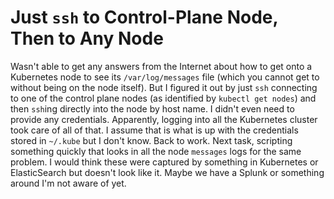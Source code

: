 # Just `ssh` to Control-Plane Node, Then to Any Node

Wasn't able to get any answers from the Internet about how to get onto a
Kubernetes node to see its `/var/log/messages` file (which you cannot
get to without being on the node itself). But I figured it out by just
`ssh` connecting to one of the control plane nodes (as identified by
`kubectl get nodes`) and then `ssh`ing directly into the node by host
name. I didn't even need to provide any credentials. Apparently, logging
into all the Kubernetes cluster took care of all of that. I assume that
is what is up with the credentials stored in `~/.kube` but I don't know.
Back to work. Next task, scripting something quickly that looks in all
the node `messages` logs for the same problem. I would think these were
captured by something in Kubernetes or ElasticSearch but doesn't look
like it. Maybe we have a Splunk or something around I'm not aware of
yet.
